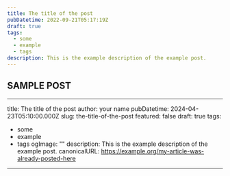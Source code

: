 ```yaml
---
title: The title of the post
pubDatetime: 2022-09-21T05:17:19Z
draft: true
tags:
  - some
  - example
  - tags
description: This is the example description of the example post.
---
```


## SAMPLE POST

---

title: The title of the post
author: your name
pubDatetime: 2024-04-23T05:10:00.000Z
slug: the-title-of-the-post
featured: false
draft: true
tags:

- some
- example
- tags
  ogImage: ""
  description: This is the example description of the example post.
  canonicalURL: https://example.org/my-article-was-already-posted-here

---
